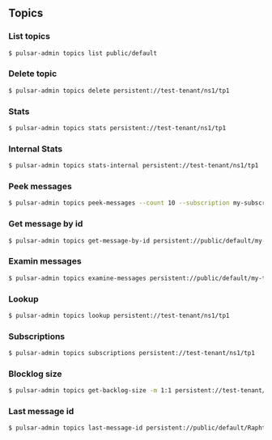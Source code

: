 ## Topics
### List topics
```bash
$ pulsar-admin topics list public/default
```

### Delete topic
```bash
$ pulsar-admin topics delete persistent://test-tenant/ns1/tp1
```

### Stats
```bash
$ pulsar-admin topics stats persistent://test-tenant/ns1/tp1 
```

### Internal Stats
```bash
$ pulsar-admin topics stats-internal persistent://test-tenant/ns1/tp1
```

### Peek messages 
```bash
$ pulsar-admin topics peek-messages --count 10 --subscription my-subscription persistent://test-tenant/ns1/tp1 
```

### Get message by id
```bash
$ pulsar-admin topics get-message-by-id persistent://public/default/my-topic -l 10 -e 0
```

### Examin messages
```bash
$ pulsar-admin topics examine-messages persistent://public/default/my-topic -i latest -m 1
```

### Lookup
```bash
$ pulsar-admin topics lookup persistent://test-tenant/ns1/tp1 
```

### Subscriptions
```bash
$ pulsar-admin topics subscriptions persistent://test-tenant/ns1/tp1 
```

### Blocklog size
```bash
$ pulsar-admin topics get-backlog-size -m 1:1 persistent://test-tenant/ns1/tp1-partition-0 
```

### Last message id
```bash
$ pulsar-admin topics last-message-id persistent://public/default/Raphtory_271935070_watermark
```
